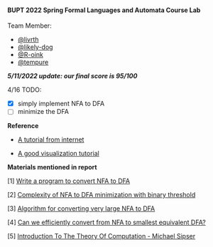 #### BUPT 2022 Spring Formal Languages and Automata Course Lab

Team Member:
- [@livrth](https://github.com/livrth)
- [@likely-dog](https://github.com/likely-dog)
- [@R-oink](https://github.com/R-oink)
- [@tempure](https://github.com/tempure)

**_5/11/2022 update: our final score is 95/100_**

4/16 TODO:
- [x] simply implement NFA to DFA
- [ ] minimize the DFA

__Reference__

- [A tutorial from internet](https://docs.google.com/document/d/1J_GR_ahWRLsUX14rKKI9x8d4u2FqLTxv/edit)

- [A good visualization tutorial](https://www.jianshu.com/p/8e0fb9cf3f49)

__Materials mentioned in report__

[1] [Write a program to convert NFA to DFA](https://docs.google.com/document/d/1J_GR_ahWRLsUX14rKKI9x8d4u2FqLTxv/edit)

[2] [Complexity of NFA to DFA minimization with binary threshold](https://cstheory.stackexchange.com/questions/50623/complexity-of-nfa-to-dfa-minimization-with-binary-threshold)

[3] [Algorithm for converting very large NFA to DFA](https://cstheory.stackexchange.com/questions/18389/algorithm-for-converting-very-large-nfa-to-dfa)

[4] [Can we efficiently convert from NFA to smallest equivalent DFA?](https://cstheory.stackexchange.com/questions/48648/can-we-efficiently-convert-from-nfa-to-smallest-equivalent-dfa)

[5] [Introduction To The Theory Of Computation - Michael Sipser](http://fuuu.be/polytech/INFOF408/Introduction-To-The-Theory-Of-Computation-Michael-Sipser.pdf)
